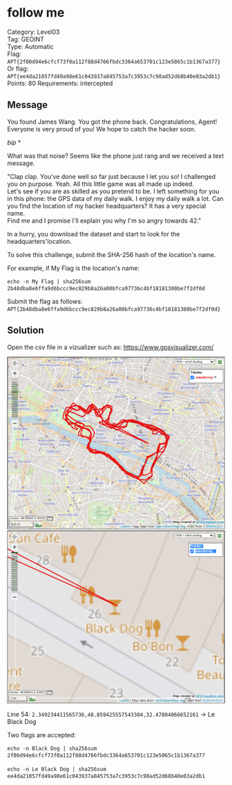 # follow me

Category: Level03  
Tag: GEOINT  
Type: Automatic  
Flag: `APT{2f00d94e6cfcf73f0a112f88d4766fbdc3364a653701c123e5065c1b1367a377}`  
Or flag: `APT{ee4da21057fd49a98e61c043937a845753a7c3953c7c98ad52d68b40e03a2db1}`  
Points: 80
Requirements: intercepted

## Message

You found James Wang. You got the phone back. Congratulations, Agent! Everyone is very proud of you! We hope to catch the hacker soon.

*bip* \* 

What was that noise? Seems like the phone just rang and we received a text message.

"Clap clap. You've done well so far just because I let you so! I challenged you on purpose. Yeah. All this little game was all made up indeed.  
Let's see if you are as skilled as you pretend to be. I left something for you in this phone: the GPS data of my daily walk. I enjoy my daily walk a lot. Can you find the location of my hacker headquarters? It has a very special name.  
Find me and I promise I'll explain you why I'm so angry towards 42."

In a hurry, you download the dataset and start to look for the headquarters'location.

To solve this challenge, submit the SHA-256 hash of the location's name.

For example, if My Flag is the location's name:
```
echo -n My Flag | sha256sum
2b48dba8e6ffa9d6bccc9ec829b8a26a00bfca97736c4bf18181300be7f2df0d
```

Submit the flag as follows:  
`APT{2b48dba8e6ffa9d6bccc9ec829b8a26a00bfca97736c4bf18181300be7f2df0d}`

## Solution

Open the csv file in a vizualizer such as: https://www.gpsvisualizer.com/

<p align="center">
  <img src="gpsviz00.png" alt="GPS viz 00" width="700" />
  <img src="gpsviz01.png" alt="GPS viz 01" width="700" />
</p>

Line 54: `2.349234411565736,48.859425557543304,32.47804066652161` -> Le Black Dog

Two flags are accepted:

```
echo -n Black Dog | sha256sum
2f00d94e6cfcf73f0a112f88d4766fbdc3364a653701c123e5065c1b1367a377

echo -n Le Black Dog | sha256sum
ee4da21057fd49a98e61c043937a845753a7c3953c7c98ad52d68b40e03a2db1
```
